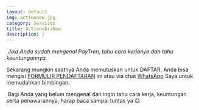 ```yaml
---
layout: default
img: actionnow.jpg
category: Services
title: Action<br>Now
description: |
---
```

  *Jika Anda sudah mengenal PayTren, tahu cara kerjanya dan tahu keuntungannya.*
  
  Sekarang mungkin saatnya Anda memutuskan untuk DAFTAR, Anda bisa mengisi [FORMULIR PENDAFTARAN](https://bit.ly/FormulirDftrPayTren) ini atau via chat [WhatsApp](https://bit.ly/BimbinganAktivasiPayTren) Saya untuk memudahkan bimbingan.
  
  Bagi Anda yang belum mengenal dan ingin tahu cara kerja, keuntungan serta penawarannya, harap baca sampai tuntas ya 😊
